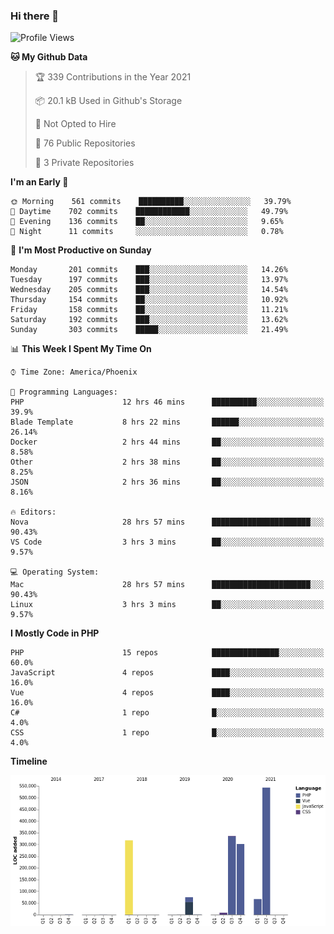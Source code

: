 ### Hi there 👋

<!--START_SECTION:waka-->
![Profile Views](http://img.shields.io/badge/Profile%20Views-0-blue)

**🐱 My Github Data** 

> 🏆 339 Contributions in the Year 2021
 > 
> 📦 20.1 kB Used in Github's Storage 
 > 
> 🚫 Not Opted to Hire
 > 
> 📜 76 Public Repositories 
 > 
> 🔑 3 Private Repositories  
 > 
**I'm an Early 🐤** 

```text
🌞 Morning    561 commits    ██████████░░░░░░░░░░░░░░░   39.79% 
🌆 Daytime    702 commits    ████████████░░░░░░░░░░░░░   49.79% 
🌃 Evening    136 commits    ██░░░░░░░░░░░░░░░░░░░░░░░   9.65% 
🌙 Night      11 commits     ░░░░░░░░░░░░░░░░░░░░░░░░░   0.78%

```
📅 **I'm Most Productive on Sunday** 

```text
Monday       201 commits    ███░░░░░░░░░░░░░░░░░░░░░░   14.26% 
Tuesday      197 commits    ███░░░░░░░░░░░░░░░░░░░░░░   13.97% 
Wednesday    205 commits    ███░░░░░░░░░░░░░░░░░░░░░░   14.54% 
Thursday     154 commits    ██░░░░░░░░░░░░░░░░░░░░░░░   10.92% 
Friday       158 commits    ██░░░░░░░░░░░░░░░░░░░░░░░   11.21% 
Saturday     192 commits    ███░░░░░░░░░░░░░░░░░░░░░░   13.62% 
Sunday       303 commits    █████░░░░░░░░░░░░░░░░░░░░   21.49%

```


📊 **This Week I Spent My Time On** 

```text
⌚︎ Time Zone: America/Phoenix

💬 Programming Languages: 
PHP                      12 hrs 46 mins      ██████████░░░░░░░░░░░░░░░   39.9% 
Blade Template           8 hrs 22 mins       ██████░░░░░░░░░░░░░░░░░░░   26.14% 
Docker                   2 hrs 44 mins       ██░░░░░░░░░░░░░░░░░░░░░░░   8.58% 
Other                    2 hrs 38 mins       ██░░░░░░░░░░░░░░░░░░░░░░░   8.25% 
JSON                     2 hrs 36 mins       ██░░░░░░░░░░░░░░░░░░░░░░░   8.16%

🔥 Editors: 
Nova                     28 hrs 57 mins      ██████████████████████░░░   90.43% 
VS Code                  3 hrs 3 mins        ██░░░░░░░░░░░░░░░░░░░░░░░   9.57%

💻 Operating System: 
Mac                      28 hrs 57 mins      ██████████████████████░░░   90.43% 
Linux                    3 hrs 3 mins        ██░░░░░░░░░░░░░░░░░░░░░░░   9.57%

```

**I Mostly Code in PHP** 

```text
PHP                      15 repos            ███████████████░░░░░░░░░░   60.0% 
JavaScript               4 repos             ████░░░░░░░░░░░░░░░░░░░░░   16.0% 
Vue                      4 repos             ████░░░░░░░░░░░░░░░░░░░░░   16.0% 
C#                       1 repo              █░░░░░░░░░░░░░░░░░░░░░░░░   4.0% 
CSS                      1 repo              █░░░░░░░░░░░░░░░░░░░░░░░░   4.0%

```


**Timeline**

![Chart not found](https://raw.githubusercontent.com/mikebronner/mikebronner/master/charts/bar_graph.png) 


<!--END_SECTION:waka-->

<!--
**mikebronner/mikebronner** is a ✨ _special_ ✨ repository because its `README.md` (this file) appears on your GitHub profile.

Here are some ideas to get you started:

- 🔭 I’m currently working on ...
- 🌱 I’m currently learning ...
- 👯 I’m looking to collaborate on ...
- 🤔 I’m looking for help with ...
- 💬 Ask me about ...
- 📫 How to reach me: ...
- 😄 Pronouns: ...
- ⚡ Fun fact: ...
-->
